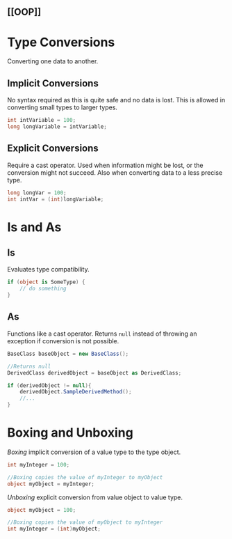[[OOP]]
---

# Type Conversions
Converting one data to another.

## Implicit Conversions
No syntax required as this is quite safe and no data is lost.
This is allowed in converting small types to larger types.
```csharp
int intVariable = 100;
long longVariable = intVariable;
```

## Explicit Conversions
Require a cast operator.
Used when information might be lost, or the conversion might not succeed. Also when converting data to a less precise type.
```csharp
long longVar = 100;
int intVar = (int)longVariable;
```

# Is and As
## Is
Evaluates type compatibility.
```csharp
if (object is SomeType) {
	// do something
}
```

## As
Functions like a cast operator. Returns `null` instead of throwing an exception if conversion is not possible.
```csharp
BaseClass baseObject = new BaseClass();

//Returns null
DerivedClass derivedObject = baseObject as DerivedClass;

if (derivedObject != null){
	derivedObject.SampleDerivedMethod();
	//...
}
```

# Boxing and Unboxing
*Boxing* implicit conversion of a value type to the type object.
```csharp
int myInteger = 100;

//Boxing copies the value of myInteger to myObject
object myObject = myInteger;
```

*Unboxing* explicit conversion from value object to value type.
```csharp
object myObject = 100;

//Boxing copies the value of myObject to myInteger 
int myInteger = (int)myObject;
```